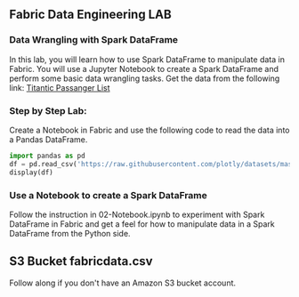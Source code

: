 ## Fabric Data Engineering LAB

### Data Wrangling with Spark DataFrame
In this lab, you will learn how to use Spark DataFrame to manipulate data in Fabric. You will use a Jupyter Notebook to create a Spark DataFrame and perform some basic data wrangling tasks.
Get the data from the following link:
[Titantic Passanger List](https://raw.githubusercontent.com/plotly/datasets/master/titanic.csv)

### Step by Step Lab:
Create a Notebook in Fabric and use the following code to read the data into a Pandas DataFrame.
```python
import pandas as pd
df = pd.read_csv('https://raw.githubusercontent.com/plotly/datasets/master/titanic.csv')
display(df)
```

### Use a Notebook to create a Spark DataFrame
Follow the instruction in 02-Notebook.ipynb to experiment with Spark DataFrame in Fabric and get a feel for how to manipulate data in a Spark DataFrame from the Python side.

## S3 Bucket fabricdata.csv 
Follow along if you don't have an Amazon S3 bucket account.


